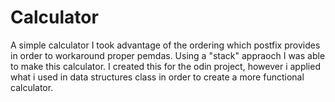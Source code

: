 # Calculator
A simple calculator
I took advantage of the ordering which postfix provides in order to workaround proper pemdas. Using a "stack" appraoch I was able to make this calculator. 
I created this for the odin project, however i applied what i used in data structures class in order to create a more functional calculator. 
